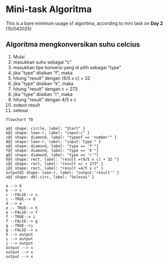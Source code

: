 # Mini-task Algoritma

This is a bare minimum usage of algoritma, according to mini task on **Day 2** (15/042025)

## Algoritma mengkonversikan suhu celcius

1. Mulai
1. masukkan suhu sebagai "c"
1. masukkan tipe konversi yang di pilih sebagai "type"
1. jika "type" diisikan "f", maka
1. hitung "result" dengan (9/5 x c) + 32
1. jika "type" diisikan "k", maka
1. hitung "result" dengan c + 273
1. jika "type" diisikan "r", maka
1. hitung "result" dengan 4/5 x c
1. output result
1. selesai

```mermaid
flowchart TB

a@{ shape: circle, label: "Start" }
b@{ shape: lean-r, label: "input:c" }
c@{ shape: diamond, label: "typeof == 'number'" }
d@{ shape: lean-r, label: "input:'type'" }
e@{ shape: diamond, label: "type == 'f'"}
f@{ shape: diamond, label: "type == 'k'"}
g@{ shape: diamond, label: "type == 'r'"}
h@{ shape: rect, label: "result =(9/5 x c) + 32 "}
i@{ shape: rect, label: "result =c + 273" }
j@{ shape: rect, label: "result =4/5 x c" }
output@{ shape: lean-r, label: "output:'result'" }
x@{ shape: dbl-circ, label: "Selesai" }

a --> b
b --> c
c --FALSE--> x
c --TRUE--> d
d --> e
e -- TRUE--> h
e --FALSE--> f
f --TRUE--> i
f --FALSE--> g
g --TRUE-->j
g --FALSE--> x
h --> output
i --> output
j --> output
output --> x
output --> x
output --> x











```
